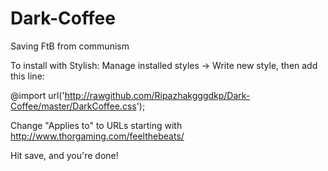 Dark-Coffee
===========

Saving FtB from communism

To install with Stylish: Manage installed styles -> Write new style, then add this line:

@import url('http://rawgithub.com/Ripazhakgggdkp/Dark-Coffee/master/DarkCoffee.css');

Change "Applies to" to URLs starting with http://www.thorgaming.com/feelthebeats/


Hit save, and you're done!
